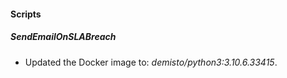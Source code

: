 
#### Scripts
##### SendEmailOnSLABreach
- Updated the Docker image to: *demisto/python3:3.10.6.33415*.